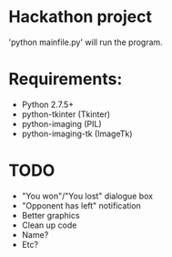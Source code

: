 Hackathon project
=======

'python mainfile.py' will run the program.

Requirements:
=====
- Python 2.7.5+
- python-tkinter (Tkinter)
- python-imaging (PIL)
- python-imaging-tk (ImageTk)


TODO
=======
- "You won"/"You lost" dialogue box
- "Opponent has left" notification
- Better graphics
- Clean up code
- Name?
- Etc?
